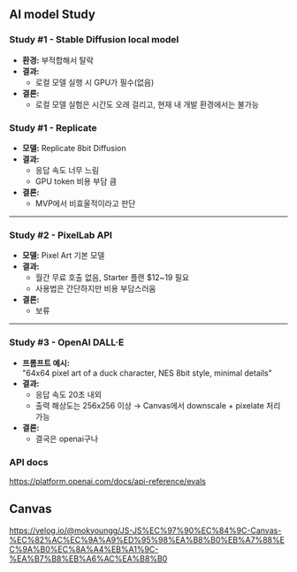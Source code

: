 ## AI model Study
### Study #1 - Stable Diffusion local model

- **환경:** 부적합해서 탈락
- **결과:**  
  - 로컬 모델 실행 시 GPU가 필수(없음)
- **결론:**  
  - 로컬 모델 실험은 시간도 오래 걸리고, 현재 내 개발 환경에서는 불가능


### Study #1 - Replicate

- **모델:** Replicate 8bit Diffusion
- **결과:**  
  - 응답 속도 너무 느림
  - GPU token 비용 부담 큼
- **결론:**  
  - MVP에서 비효울적이라고 판단

---

### Study #2 - PixelLab API

- **모델:** Pixel Art 기본 모델
- **결과:**  
  - 월간 무료 호출 없음, Starter 플랜 $12~19 필요  
  - 사용법은 간단하지만 비용 부담스러움
- **결론:**  
  - 보류

---

### Study #3 - OpenAI DALL·E

- **프롬프트 예시:**  
  "64x64 pixel art of a duck character, NES 8bit style, minimal details"
- **결과:**  
  - 응답 속도 20초 내외
  - 출력 해상도는 256x256 이상 → Canvas에서 downscale + pixelate 처리 가능
- **결론:**  
  - 결국은 openai구나

### API docs
https://platform.openai.com/docs/api-reference/evals

## Canvas
https://velog.io/@mokyoungg/JS-JS%EC%97%90%EC%84%9C-Canvas-%EC%82%AC%EC%9A%A9%ED%95%98%EA%B8%B0%EB%A7%88%EC%9A%B0%EC%8A%A4%EB%A1%9C-%EA%B7%B8%EB%A6%AC%EA%B8%B0